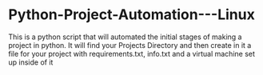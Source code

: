 # Python-Project-Automation---Linux
This is a python script that will automated the initial stages of making a project in python. It will find your Projects Directory and then create in it a file for your project with requirements.txt, info.txt and a virtual machine set up inside of it
